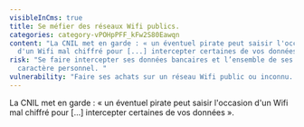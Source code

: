```yaml
---
visibleInCms: true
title: Se méfier des réseaux Wifi publics.
categories: category-vPOHpPFF_kFw2S80Eawqn
content: "La CNIL met en garde : « un éventuel pirate peut saisir l'occasion
  d'un Wifi mal chiffré pour [...] intercepter certaines de vos données »."
risk: "Se faire intercepter ses données bancaires et l’ensemble de ses données à
  caractère personnel. "
vulnerability: "Faire ses achats sur un réseau Wifi public ou inconnu. "
---
```

La CNIL met en garde : « un éventuel pirate peut saisir l'occasion d'un Wifi mal chiffré pour \[...] intercepter certaines de vos données ».